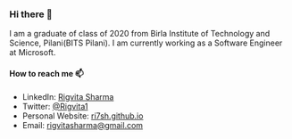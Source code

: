 ### Hi there 👋

I am a graduate of class of 2020 from Birla Institute of Technology and Science, Pilani(BITS Pilani). I am currently working as a Software Engineer at Microsoft.

#### How to reach me 📫

- LinkedIn: [Rigvita Sharma](https://linkedin.com/in/rigvita-sharma)
- Twitter: [@Rigvita1](https://twitter.com/rigvita1)
- Personal Website: [ri7sh.github.io](https:ri7sh.github.io)
- Email: [rigvitasharma@gmail.com](rigvitasharma@gmail.com)

<!--
**Ri7Sh/Ri7Sh** is a ✨ _special_ ✨ repository because its `README.md` (this file) appears on your GitHub profile.

Here are some ideas to get you started:

- 🔭 I’m currently working on ...
- 🌱 I’m currently learning ...
- 👯 I’m looking to collaborate on ...
- 🤔 I’m looking for help with ...
- 💬 Ask me about ...
- 📫 How to reach me: ...
- 😄 Pronouns: ...
- ⚡ Fun fact: ...
-->

